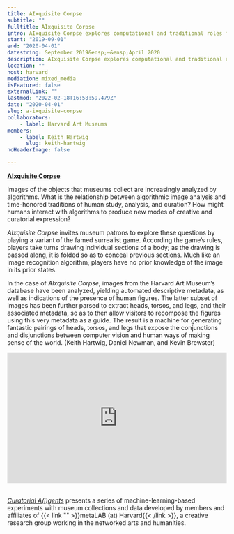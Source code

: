 ```yaml
---
title: AIxquisite Corpse
subtitle: ""
fulltitle: AIxquisite Corpse
intro: AIxquisite Corpse explores computational and traditional roles for images through a variant of the famed surrealist game.
start: "2019-09-01"
end: "2020-04-01"
datestring: September 2019&ensp;–&ensp;April 2020
description: AIxquisite Corpse explores computational and traditional roles for images through a variant of the famed surrealist game.
location: ""
host: harvard
mediation: mixed_media
isFeatured: false
externalLink: ""
lastmod: "2022-02-18T16:58:59.479Z"
date: "2020-04-01"
slug: a-ixquisite-corpse
collaborators:
    - label: Harvard Art Museums
members:
    - label: Keith Hartwig
      slug: keith-hartwig
noHeaderImage: false

---
```

<!---
<iframe src="http://www.exquisitecorpse.tech/" width="100%" height="300" frameborder="0" title="AIxquisite Corpse"></iframe>
-->

**[AIxquisite Corpse](http://www.exquisitecorpse.tech/)**

Images of the objects that museums collect are increasingly analyzed by algorithms. What is the relationship between algorithmic image analysis and time-honored traditions of human study, analysis, and curation? How might humans interact with algorithms to produce new modes of creative and curatorial expression? 

*AIxquisite Corpse* invites museum patrons to explore these questions by playing a variant of the famed surrealist game. According the game’s rules, players take turns drawing individual sections of a body; as the drawing is passed along, it is folded so as to conceal previous sections. Much like an image recognition algorithm, players have no prior knowledge of the image in its prior states.

In the case of *AIxquisite Corpse*, images from the Harvard Art Museum’s database have been analyzed, yielding automated descriptive metadata, as well as indications of the presence of human figures. The latter subset of images has been further parsed to extract heads, torsos, and legs, and their associated metadata, so as to then allow visitors to recompose the figures using this very metadata as a guide. The result is a machine for generating fantastic pairings of heads, torsos, and legs that expose the conjunctions and disjunctions between computer vision and human ways of making sense of the world. (Keith Hartwig, Daniel Newman, and Kevin Brewster)

<iframe width="100%" height="300" src="https://www.youtube.com/embed/VFLV3ZnbsGs" frameborder="0" allow="accelerometer; autoplay; encrypted-media; gyroscope; picture-in-picture" allowfullscreen></iframe><br /><br />

*[Curatorial A(i)gents](https://mlml.io/p/curatorial-aigents/)* presents a series of machine-learning-based experiments with museum collections and data developed by members and affiliates of {{< link "" >}}metaLAB (at) Harvard{{< /link >}}, a creative research group working in the networked arts and humanities.